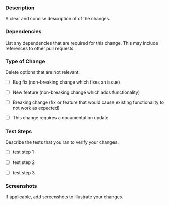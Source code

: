 ### Description

A clear and concise description of of the changes.


### Dependencies

List any dependencies that are required for this change.  This may include references to other pull requests.


### Type of Change

Delete options that are not relevant.

- [ ] Bug fix (non-breaking change which fixes an issue)
- [ ] New feature (non-breaking change which adds functionality)
- [ ] Breaking change (fix or feature that would cause existing functionality to not work as expected)
- [ ] This change requires a documentation update


### Test Steps

Describe the tests that you ran to verify your changes.

- [ ] test step 1
- [ ] test step 2
- [ ] test step 3


### Screenshots

If applicable, add screenshots to illustrate your changes.